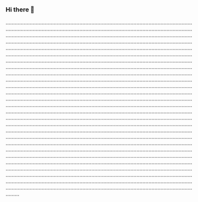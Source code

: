 ### Hi there 👋

.............................................................................................................................................................................................................................................................................................................................................................................................................................................................................................................................................................................................................................................................................................................................................................................................................................................................................................................................................................................................................................................................................................................................................................................................................................................................................................................................................................................................................................................................................................................................................................................................................................................................................................................................................................................................................................................................................................................................................................................................................................................................................................................................................................................................................................................................................................................................................................................................................................................................................................................................................................................................................................................................................................................................................................................................................................................................................................................................................................................................................................................................................................................................................................................................................................................................................................................................................................................................................................................................................................
